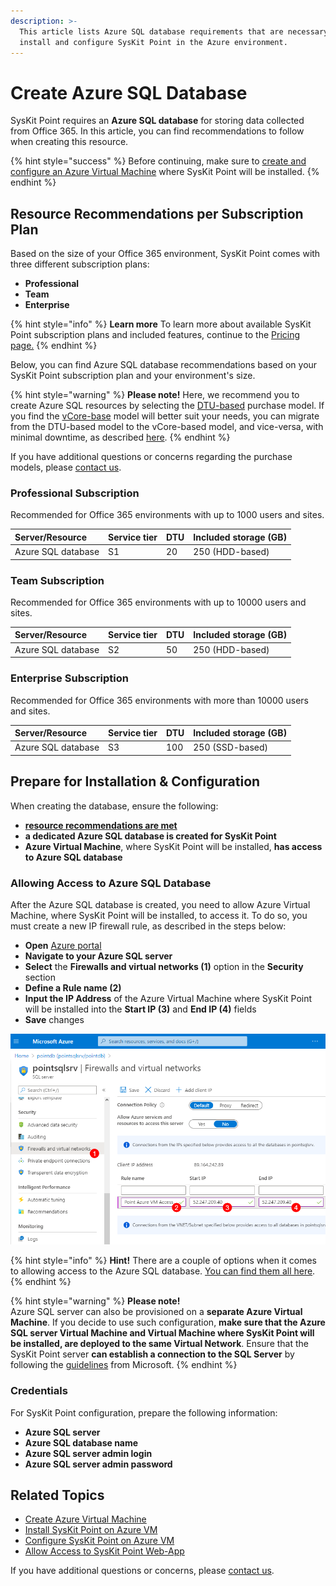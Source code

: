```yaml
---
description: >-
  This article lists Azure SQL database requirements that are necessary to
  install and configure SysKit Point in the Azure environment.
---
```


# Create Azure SQL Database

SysKit Point requires an **Azure SQL database** for storing data collected from Office 365. In this article, you can find recommendations to follow when creating this resource.

{% hint style="success" %}
Before continuing, make sure to [create and configure an Azure Virtual Machine](create-azure-vm.md) where SysKit Point will be installed.
{% endhint %}

## Resource Recommendations per Subscription Plan

Based on the size of your Office 365 environment, SysKit Point comes with three different subscription plans:

* **Professional**
* **Team**
* **Enterprise**

{% hint style="info" %}
**Learn more**
To learn more about available SysKit Point subscription plans and included features, continue to the [Pricing page.](https://www.syskit.com/products/point/pricing/)
{% endhint %}

Below, you can find Azure SQL database recommendations based on your SysKit Point subscription plan and your environment's size.

{% hint style="warning" %}
**Please note!**
Here, we recommend you to create Azure SQL resources by selecting the [DTU-based](https://docs.microsoft.com/en-us/azure/azure-sql/database/service-tiers-dtu) purchase model. If you find the [vCore-base](https://docs.microsoft.com/en-us/azure/azure-sql/database/service-tiers-vcore?tabs=azure-portal) model will better suit your needs, you can migrate from the DTU-based model to the vCore-based model, and vice-versa, with minimal downtime, as described [here](https://docs.microsoft.com/en-us/azure/azure-sql/database/migrate-dtu-to-vcore#migrate-a-database).
{% endhint %}

If you have additional questions or concerns regarding the purchase models, please [contact us](https://www.syskit.com/contact-us/).

### Professional Subscription

Recommended for Office 365 environments with up to 1000 users and sites.

| Server/Resource | Service tier | DTU | Included storage \(GB\) |
| :--- | :--- | :--- | :--- |
| Azure SQL database | S1 | 20 | 250 \(HDD-based\) |

### Team Subscription

Recommended for Office 365 environments with up to 10000 users and sites.

| Server/Resource | Service tier | DTU | Included storage \(GB\) |
| :--- | :--- | :--- | :--- |
| Azure SQL database | S2 | 50 | 250 \(HDD-based\) |

### Enterprise Subscription

Recommended for Office 365 environments with more than 10000 users and sites.

| Server/Resource | Service tier | DTU | Included storage \(GB\) |
| :--- | :--- | :--- | :--- |
| Azure SQL database | S3 | 100 | 250 \(SSD-based\) |

## Prepare for Installation & Configuration

When creating the database, ensure the following:

* [**resource recommendations are met**](create-azure-sql-database.md#resource-recommendations-per-subscription-plan)
* **a dedicated Azure SQL database is created for SysKit Point**
* **Azure Virtual Machine**, where SysKit Point will be installed, **has access to Azure SQL database**

### Allowing Access to Azure SQL Database

After the Azure SQL database is created, you need to allow Azure Virtual Machine, where SysKit Point will be installed, to access it. To do so, you must create a new IP firewall rule, as described in the steps below:

* **Open** [Azure portal](https://portal.azure.com)
* **Navigate to your Azure SQL server**
* **Select** the **Firewalls and virtual networks \(1\)** option in the **Security** section
* **Define a Rule name \(2\)**
* **Input the IP Address** of the Azure Virtual Machine where SysKit Point will be installed into the **Start IP \(3\)** and **End IP \(4\)** fields
* **Save** changes

![Azure SQL - Adding a firewall rule](../../../.gitbook/assets/create-azure-sql-database_allow-access.png)

{% hint style="info" %}
**Hint!** 
There are a couple of options when it comes to allowing access to the Azure SQL database. [You can find them all here](https://docs.microsoft.com/en-us/azure/azure-sql/database/network-access-controls-overview).
{% endhint %}

{% hint style="warning" %}
**Please note!**  
Azure SQL server can also be provisioned on a **separate Azure Virtual Machine**. If you decide to use such configuration, **make sure that the Azure SQL server Virtual Machine and Virtual Machine where SysKit Point will be installed, are deployed to the same Virtual Network**. Ensure that the SysKit Point server **can establish a connection to the SQL Server** by following the [guidelines](https://docs.microsoft.com/en-us/azure/virtual-machines/windows/sql/virtual-machines-windows-sql-connect#connect-to-sql-server-within-a-virtual-network) from Microsoft.
{% endhint %}

### Credentials

For SysKit Point configuration, prepare the following information:

* **Azure SQL server**
* **Azure SQL database name**
* **Azure SQL server admin login**
* **Azure SQL server admin password**

## Related Topics

* [Create Azure Virtual Machine](create-azure-vm.md)
* [Install SysKit Point on Azure VM](../install-syskit-point-on-azure-vm.md) 
* [Configure SysKit Point on Azure VM](../configure-syskit-point-on-azure-vm.md)
* [Allow Access to SysKit Point Web-App](../allow-access-to-syskit-point-web-app.md)

If you have additional questions or concerns, please [contact us](https://www.syskit.com/contact-us/).

